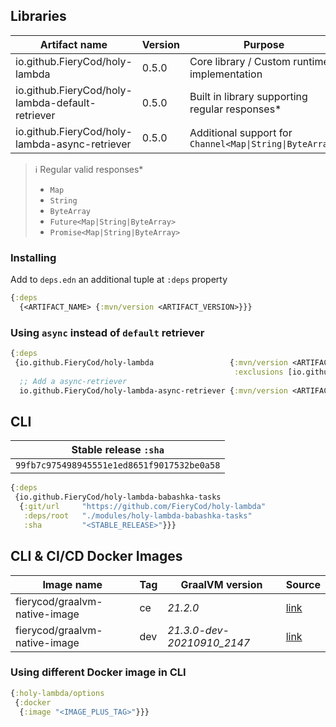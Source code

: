 ## Libraries
| Artifact name                                    | Version | Purpose                                                |
|--------------------------------------------------|---------|--------------------------------------------------------|
| io.github.FieryCod/holy-lambda                   | 0.5.0   | Core library / Custom runtime implementation           |
| io.github.FieryCod/holy-lambda-default-retriever | 0.5.0   | Built in library supporting regular responses*         |
| io.github.FieryCod/holy-lambda-async-retriever   | 0.5.0   | Additional support for `Channel<Map\|String\|ByteArray>` |

> :information_source: Regular valid responses*
> - `Map`
> - `String`
> - `ByteArray`
> - `Future<Map|String|ByteArray>`
> - `Promise<Map|String|ByteArray>`

### Installing
Add to `deps.edn` an additional tuple at `:deps` property
 ```clojure deps.edn
 {:deps 
   {<ARTIFACT_NAME> {:mvn/version <ARTIFACT_VERSION>}}}
 ```
### Using `async` instead of `default` retriever
 ```clojure deps.edn
 {:deps 
  {io.github.FieryCod/holy-lambda                 {:mvn/version <ARTIFACT_VERSION>
                                                   :exclusions [io.github.FieryCod/holy-lambda-default-retriever]}
   ;; Add a async-retriever
   io.github.FieryCod/holy-lambda-async-retriever {:mvn/version <ARTIFACT_VERSION>}}}
 ```
 
## CLI
  | Stable release `:sha`                      |
  |--------------------------------------------|
  | `99fb7c975498945551e1ed8651f9017532be0a58` |
  
  ```clojure bb.edn
  {:deps 
   {io.github.FieryCod/holy-lambda-babashka-tasks
    {:git/url     "https://github.com/FieryCod/holy-lambda"
     :deps/root   "./modules/holy-lambda-babashka-tasks"
     :sha         "<STABLE_RELEASE>"}}}
  ```
## CLI & CI/CD Docker Images
  | Image name                    | Tag | GraalVM version            | Source                                                                            |
  |-------------------------------|-----|----------------------------|-----------------------------------------------------------------------------------|
  | fierycod/graalvm-native-image | ce  | *21.2.0*                   | [link](https://github.com/FieryCod/holy-lambda/blob/master/docker/Dockerfile.ce)  |
  | fierycod/graalvm-native-image | dev | *21.3.0-dev-20210910_2147* | [link](https://github.com/FieryCod/holy-lambda/blob/master/docker/Dockerfile.dev) |

### Using different Docker image in CLI
  ```clojure bb.edn
  {:holy-lambda/options 
   {:docker 
    {:image "<IMAGE_PLUS_TAG>"}}}
  ```
